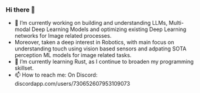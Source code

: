 ### Hi there 👋
- 🔭 I’m currently working on building and understanding LLMs, Multi-modal Deep Learning Models and optimizing existing Deep Learning networks for Image related processes.
- Moreover, taken a deep interest in Robotics, with main focus on understanding touch using vision based sensors and adpating SOTA perception ML models for image related tasks.
- 🌱 I’m currently learning Rust, as I continue to broaden my programming skillset.
- 📫 How to reach me: On Discord: discordapp.com/users/730652607953109073
<!--
**sandeep-selvaraj/sandeep-selvaraj** is a ✨ _special_ ✨ repository because its `README.md` (this file) appears on your GitHub profile.

Here are some ideas to get you started:

- 🔭 I’m currently working on ...
- 🌱 I’m currently learning ...
- 👯 I’m looking to collaborate on ...
- 🤔 I’m looking for help with ...
- 💬 Ask me about ...
- 📫 How to reach me: ...
- 😄 Pronouns: ...
- ⚡ Fun fact: ...
-->
